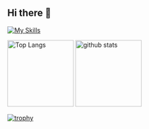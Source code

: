 ## Hi there 👋

[![My Skills](https://skillicons.dev/icons?i=c,cpp,docker,vscode)](https://skillicons.dev)

<p align="left"> 
  <img alt="Top Langs" height="150px" src="https://github-readme-stats.vercel.app/api/top-langs/?username=JIA0010&layout=compact&count_private=true&show_icons=true&theme=onedark" />
  <img alt="github stats" height="150px" src="https://github-readme-stats.vercel.app/api?username=JIA0010&count_private=true&show_icons=true&show_icons=true&theme=onedark" />
</p>

[![trophy](https://github-profile-trophy.vercel.app/?username=JIA0010&theme=onedark&column=7
)](https://github.com/ryo-ma/github-profile-trophy)



<!--
**JIA0010/JIA0010** is a ✨ _special_ ✨ repository because its `README.md` (this file) appears on your GitHub profile.

Here are some ideas to get you started:

- 🔭 I’m currently working on ...
- 🌱 I’m currently learning ...
- 👯 I’m looking to collaborate on ...
- 🤔 I’m looking for help with ...
- 💬 Ask me about ...
- 📫 How to reach me: ...
- 😄 Pronouns: ...
- ⚡ Fun fact: ...
-->
